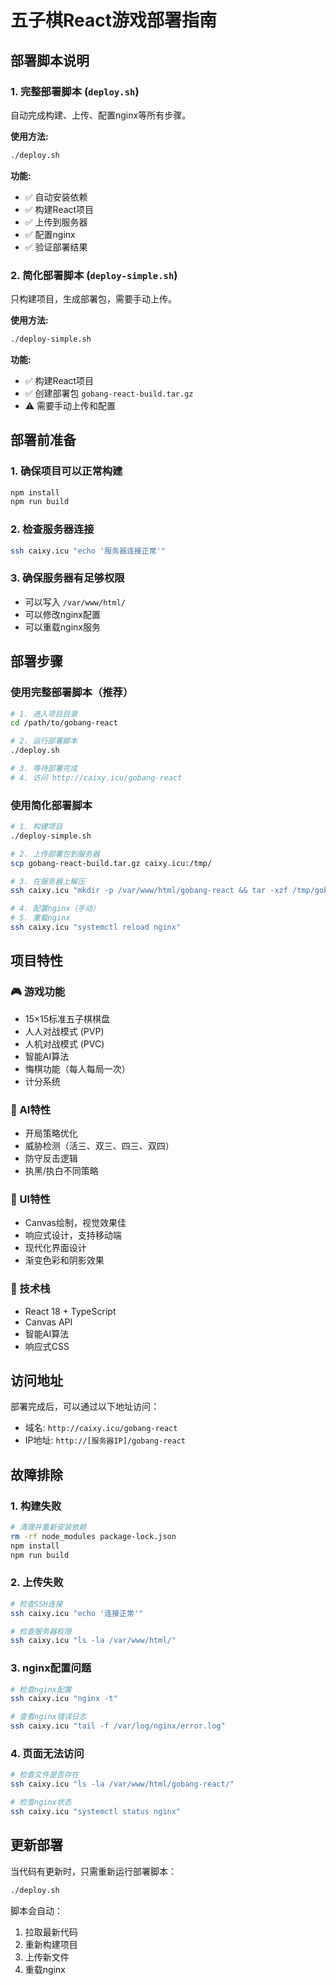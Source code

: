 # 五子棋React游戏部署指南

## 部署脚本说明

### 1. 完整部署脚本 (`deploy.sh`)
自动完成构建、上传、配置nginx等所有步骤。

**使用方法:**
```bash
./deploy.sh
```

**功能:**
- ✅ 自动安装依赖
- ✅ 构建React项目
- ✅ 上传到服务器
- ✅ 配置nginx
- ✅ 验证部署结果

### 2. 简化部署脚本 (`deploy-simple.sh`)
只构建项目，生成部署包，需要手动上传。

**使用方法:**
```bash
./deploy-simple.sh
```

**功能:**
- ✅ 构建React项目
- ✅ 创建部署包 `gobang-react-build.tar.gz`
- ⚠️ 需要手动上传和配置

## 部署前准备

### 1. 确保项目可以正常构建
```bash
npm install
npm run build
```

### 2. 检查服务器连接
```bash
ssh caixy.icu "echo '服务器连接正常'"
```

### 3. 确保服务器有足够权限
- 可以写入 `/var/www/html/`
- 可以修改nginx配置
- 可以重载nginx服务

## 部署步骤

### 使用完整部署脚本（推荐）
```bash
# 1. 进入项目目录
cd /path/to/gobang-react

# 2. 运行部署脚本
./deploy.sh

# 3. 等待部署完成
# 4. 访问 http://caixy.icu/gobang-react
```

### 使用简化部署脚本
```bash
# 1. 构建项目
./deploy-simple.sh

# 2. 上传部署包到服务器
scp gobang-react-build.tar.gz caixy.icu:/tmp/

# 3. 在服务器上解压
ssh caixy.icu "mkdir -p /var/www/html/gobang-react && tar -xzf /tmp/gobang-react-build.tar.gz -C /var/www/html/gobang-react/"

# 4. 配置nginx（手动）
# 5. 重载nginx
ssh caixy.icu "systemctl reload nginx"
```

## 项目特性

### 🎮 游戏功能
- 15×15标准五子棋棋盘
- 人人对战模式 (PVP)
- 人机对战模式 (PVC)
- 智能AI算法
- 悔棋功能（每人每局一次）
- 计分系统

### 🤖 AI特性
- 开局策略优化
- 威胁检测（活三、双三、四三、双四）
- 防守反击逻辑
- 执黑/执白不同策略

### 🎨 UI特性
- Canvas绘制，视觉效果佳
- 响应式设计，支持移动端
- 现代化界面设计
- 渐变色彩和阴影效果

### 🔧 技术栈
- React 18 + TypeScript
- Canvas API
- 智能AI算法
- 响应式CSS

## 访问地址

部署完成后，可以通过以下地址访问：
- 域名: `http://caixy.icu/gobang-react`
- IP地址: `http://[服务器IP]/gobang-react`

## 故障排除

### 1. 构建失败
```bash
# 清理并重新安装依赖
rm -rf node_modules package-lock.json
npm install
npm run build
```

### 2. 上传失败
```bash
# 检查SSH连接
ssh caixy.icu "echo '连接正常'"

# 检查服务器权限
ssh caixy.icu "ls -la /var/www/html/"
```

### 3. nginx配置问题
```bash
# 检查nginx配置
ssh caixy.icu "nginx -t"

# 查看nginx错误日志
ssh caixy.icu "tail -f /var/log/nginx/error.log"
```

### 4. 页面无法访问
```bash
# 检查文件是否存在
ssh caixy.icu "ls -la /var/www/html/gobang-react/"

# 检查nginx状态
ssh caixy.icu "systemctl status nginx"
```

## 更新部署

当代码有更新时，只需重新运行部署脚本：

```bash
./deploy.sh
```

脚本会自动：
1. 拉取最新代码
2. 重新构建项目
3. 上传新文件
4. 重载nginx

